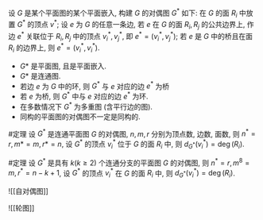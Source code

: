 设 $G$ 是某个平面图的某个平面嵌入, 构建 $G$ 的对偶图 $G^*$ 如下: 在 $G$ 的面 $R_i$ 中放置 $G^*$ 的顶点 $v^*$; 设 $e$ 为 $G$ 的任意一条边, 若 $e$ 在 $G$ 的面 $R_i, R_j$ 的公共边界上, 作边 $e^*$ 关联位于 $R_i,R_j$ 中的顶点 $v_i^*, v_j^*$, 即 $e^*=(v_i^*,v_j^*)$; 若 $e$ 是 $G$ 中的桥且在面 $R_i$ 的边界上, 则 $e^*=(v_i^*,v_i^*)$.   

- $G*$ 是平面图, 且是平面嵌入. 
- $G*$ 是连通图. 
- 若边 $e$ 为 $G$ 中的环, 则 $G^*$ 与 $e$ 对应的边 $e^*$ 为桥
- 若 $e$ 为桥, 则 $G^*$ 中与 $e$ 对应的边 $e^*$ 为环. 
- 在多数情况下 $G^*$ 为多重图 (含平行边的图).
- 同构的平面图的对偶图不一定是同构的. 

#定理 设 $G^*$ 是连通平面图 $G$ 的对偶图, $n,m,r$ 分别为顶点数, 边数, 面数, 则 $n^*=r, m*=m, r*=n$, 设 $G^*$ 的顶点 $v_i^*$ 位于 $G$ 的面 $R_i$ 中, 则 $d_{G^*}(v_i^*)=\deg(R_i)$. 

#定理 设 $G^*$ 是具有 $k(k\ge2)$ 个连通分支的平面图 $G$ 的对偶图, 则 $n^*=r,m^8=m,r^*=n-k+1$, 设 $G^*$ 的顶点 $v_i^*$ 在 $G$ 的面 $R_i$ 中, 则 $d_{G^*}(v_i^*)=\deg(R_i)$. 

![[自对偶图]]

![[轮图]]
